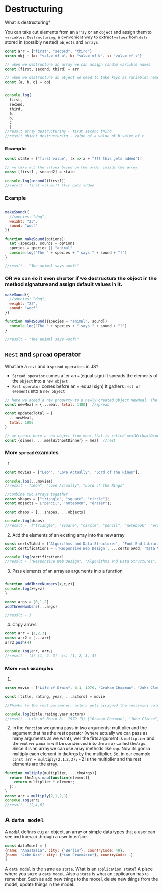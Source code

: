 # Destructuring

What is destructuring? 

You can take out elements from an `array` or an `object` and assign them to `variables`.
`Destructuring`, a convenient way to extract `values` from `data` stored in (possibly nested) `objects` and `arrays`. 

```js
const arr = ["first", "second", "third"]
const obj = {a: "value of a", b: "value of b", c: "value of c"}

// when we destructure an array we can assign random variable names
const [first, second, third] = arr

// when we destructure an object we need to take keys as variables names
const {a, b, c} = obj


console.log(
  first,
  second,
  third,
  a,
  b,
  c
  )
//result array destructuring - first second third 
//result object destructuring - value of a value of b value of c
```

### Example

```js
const state = ["first value", (x => x + "!!! this gets added")]

// we take out the values based on the order inside the array
const [first1 , second2] = state

console.log(second2(first1))
//result - first value!!! this gets added
```

### Example

```js

makeSound({
  //species: "dog",
  weight: "23",
  sound: "woof"
})

function makeSound(options){
  let {species, sound} = options
  species = species || "animal"
  console.log("The " + species + " says " + sound + "!")
}

//result - "The animal says woof!"
```

### OR we can do it even shorter if we destructure the object in the method signature and assign default values in it.

```js
makeSound({
  //species: "dog",
  weight: "23",
  sound: "woof"
})

function makeSound({species = "animal", sound})
  console.log("The " + species + " says " + sound + "!")
}

//result - "The animal says woof!"
```

## `Rest` and `spread` operator

What are a `rest` and  a `spread operators` in JS? 

- `Spread operator` comes after an `=` (equal sign)
It spreads the elements of the `object` into a `new object`
- `Rest operator` comes before an `=` (equal sign)
It gathers `rest of elements` into a `new object`

```js
// here we added a new property to a newly created object newMeal. The new property is called total
const newMeal = {...meal, total: 1100}  //spread 

const updatedTotal = {
  ...newMeal,
  total: 1000
}

// we create here a new object from meal that is called mealWithoutDinner, this new object does not contain dinner as a property anymore.
const {dinner, ...mealWithoutDinner} = meal  //rest
```

### More `spread` examples

1. 
```js
const movies = ["Leon", "Love Actually", "Lord of the Rings"];

console.log(...movies)
//result - "Leon", "Love Actually", "Lord of the Rings"

//combine two arrays together 
const shapes = ["triangle", "square", "circle"];
const objects = ["pencil", "notebook", "eraser"];

const chaos = [...shapes, ...objects]

console.log(chaos)
//result -  ["triangle", "square", "circle", "pencil", "notebook", "eraser"]

```
2. Add the elements of an existing array into the new array

```js
const certsToAdd = ['Algorithms and Data Structures', 'Font End Libraries'];
const certifications = ['Responsive Web Design', ...certsToAdd, 'Data Visualisation', 'APIs and Microservices', 'Quality Assurance and Information Security'];

console.log(certifications)
//result - ["Responsive Web Design", "Algorithms and Data Structures", "Font End Libraries", "Data Visualisation", "APIs and Microservices", "Quality Assurance and Information Security"]
```

3. Pass elements of an array as arguments into a function

```js

function addThreeNumbers(x,y,z){
console.log(x+y+z)
}

const args = [0,1,2]
addThreeNumbers(...args)

//result - 3
```

4. Copy arrays

```js
const arr = [1,2,3]
const arr2 = [...arr]
arr2.push(4)

console.log(arr, arr2)
//result - (3) [1, 2, 3]  (4) [1, 2, 3, 4]
```


### More `rest` examples
1. 
```js
const movie = ["Life of Brain", 8.1, 1979, "Graham Chapman", "John Cleese", "Michael Palin"]

const [title, rating, year, ...actors] = movie

//Thanks to the rest parameter, actors gets assigned the remaining values of the movie array, in form of an array.

console.log(title,rating,year,actors)
//result - Life of Brain 8.1 1979 (3) ["Graham Chapman", "John Cleese", "Michael Palin"]
```
2.  In the `function` we gonna pass in two arguments: multiplier and the argument that has the rest operator (where actually we can pass as many arguments as we want), well the firts argument is `multiplier` and the rest we pass in will be condenced into the array called `theArgs`. Since it is an array we can use array methods like `map`. Now its gonna multiply each element in theArgs by the multiplier. So, in our example `const arr = multiply(2,1,2,3);` - 2 is the multiplier and the rest elements are the array. 
```js
function multiply(multiplier, ...theArgs){
  return theArgs.map(function(element){
    return multiplier * element;
  });
}
const arr = multiply(2,1,2,3);
console.log(arr)
//result - [2,4,6]
```


## A `data model`

A `model` defines e.g an object, an array or simple data types that a user can see and interact through a user interface. 
```js
const dataModel = [
{name: "Anastasia", city: {"Berlin"}, countryCode: 49},
{name: "John Doe", city: {"San Francisco"}, countryCode: 1}
]
```
A `data model` is the same as `state`.
What is an `application state`? A place where you store a `data model`. Also a `state` is what an application has to remember. Such as add new things to the model, delete new things from the model, update things in the model.
